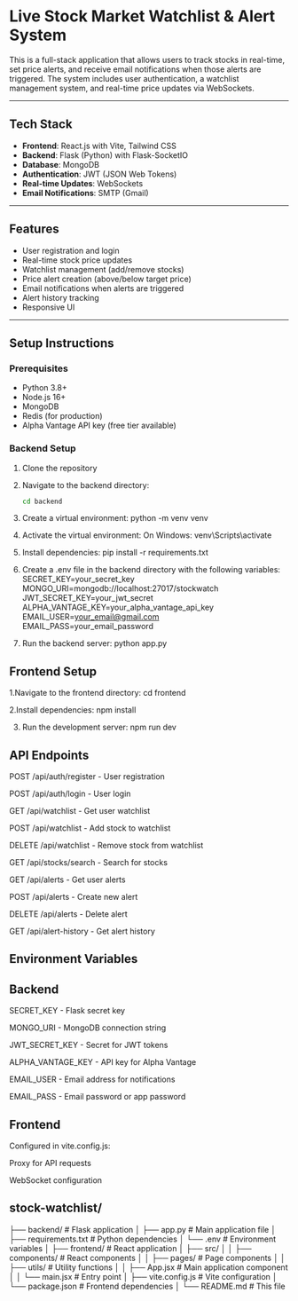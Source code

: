 # Live Stock Market Watchlist & Alert System

This is a full-stack application that allows users to track stocks in real-time, set price alerts, and receive email notifications when those alerts are triggered. The system includes user authentication, a watchlist management system, and real-time price updates via WebSockets.

---

## Tech Stack

- **Frontend**: React.js with Vite, Tailwind CSS
- **Backend**: Flask (Python) with Flask-SocketIO
- **Database**: MongoDB
- **Authentication**: JWT (JSON Web Tokens)
- **Real-time Updates**: WebSockets
- **Email Notifications**: SMTP (Gmail)

---

## Features

- User registration and login
- Real-time stock price updates
- Watchlist management (add/remove stocks)
- Price alert creation (above/below target price)
- Email notifications when alerts are triggered
- Alert history tracking
- Responsive UI

---

## Setup Instructions

### Prerequisites

- Python 3.8+
- Node.js 16+
- MongoDB
- Redis (for production)
- Alpha Vantage API key (free tier available)

### Backend Setup

1. Clone the repository

2. Navigate to the backend directory:

   ```bash
   cd backend


3. Create a virtual environment:
python -m venv venv


4. Activate the virtual environment:
On Windows:
venv\Scripts\activate


5. Install dependencies:
   pip install -r requirements.txt


6. Create a .env file in the backend directory with the following variables:
   SECRET_KEY=your_secret_key
MONGO_URI=mongodb://localhost:27017/stockwatch
JWT_SECRET_KEY=your_jwt_secret
ALPHA_VANTAGE_KEY=your_alpha_vantage_api_key
EMAIL_USER=your_email@gmail.com
EMAIL_PASS=your_email_password


7. Run the backend server:
   python app.py


## Frontend Setup

1.Navigate to the frontend directory:
cd frontend

2.Install dependencies:
npm install


3. Run the development server:
   npm run dev





## API Endpoints
POST /api/auth/register - User registration

POST /api/auth/login - User login

GET /api/watchlist - Get user watchlist

POST /api/watchlist - Add stock to watchlist

DELETE /api/watchlist - Remove stock from watchlist

GET /api/stocks/search - Search for stocks

GET /api/alerts - Get user alerts

POST /api/alerts - Create new alert

DELETE /api/alerts - Delete alert

GET /api/alert-history - Get alert history




## Environment Variables
## Backend

SECRET_KEY - Flask secret key

MONGO_URI - MongoDB connection string

JWT_SECRET_KEY - Secret for JWT tokens

ALPHA_VANTAGE_KEY - API key for Alpha Vantage

EMAIL_USER - Email address for notifications

EMAIL_PASS - Email password or app password

## Frontend
Configured in vite.config.js:

Proxy for API requests

WebSocket configuration




## stock-watchlist/
├── backend/               # Flask application
│   ├── app.py            # Main application file
│   ├── requirements.txt  # Python dependencies
│   └── .env              # Environment variables
│
├── frontend/             # React application
│   ├── src/
│   │   ├── components/   # React components
│   │   ├── pages/        # Page components
│   │   ├── utils/        # Utility functions
│   │   ├── App.jsx       # Main application component
│   │   └── main.jsx      # Entry point
│   ├── vite.config.js    # Vite configuration
│   └── package.json      # Frontend dependencies
│
└── README.md             # This file

